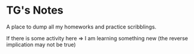 # TG's Notes
A place to dump all my homeworks and practice scribblings.

If there is some activity here => I am learning something new 
(the reverse implication may not be true)
